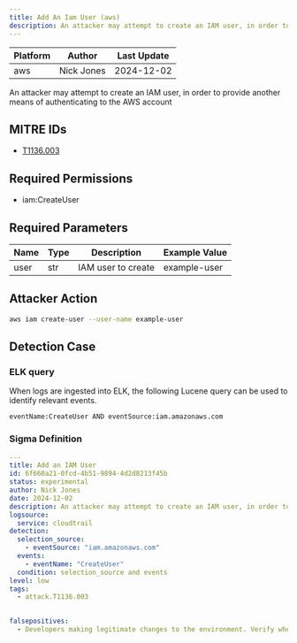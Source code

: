 ```yaml
---
title: Add An Iam User (aws)
description: An attacker may attempt to create an IAM user, in order to provide another means of authenticating to the AWS account 
---
```


| Platform               | Author               | Last Update                 |
| ---------------------- | -------------------- | --------------------------- |
| aws | Nick Jones | 2024-12-02 |

An attacker may attempt to create an IAM user, in order to provide another means of authenticating to the AWS account

## MITRE IDs

* [T1136.003](https://attack.mitre.org/techniques/T1136.003/)

## Required Permissions

* iam:CreateUser

## Required Parameters

| Name       | Type                  | Description                  | Example Value          |
| ---------- | --------------------- | ---------------------------- | ---------------------- |
| user | str | IAM user to create | example-user |

## Attacker Action

```bash
aws iam create-user --user-name example-user
```

## Detection Case

### ELK query

When logs are ingested into ELK, the following Lucene query can be used to identify relevant events.

```
eventName:CreateUser AND eventSource:iam.amazonaws.com  
```

### Sigma Definition

```yaml
---
title: Add an IAM User
id: 6f660a21-0fcd-4b51-9894-4d2d8213f45b
status: experimental
author: Nick Jones
date: 2024-12-02
description: An attacker may attempt to create an IAM user, in order to provide another means of authenticating to the AWS account
logsource:
  service: cloudtrail
detection:
  selection_source:
    - eventSource: "iam.amazonaws.com"
  events:
    - eventName: "CreateUser"
  condition: selection_source and events
level: low
tags:
  - attack.T1136.003
  

falsepositives:
  - Developers making legitimate changes to the environment. Verify whether the user identity, user agent, and/or hostname should be making changes in your environment.
```